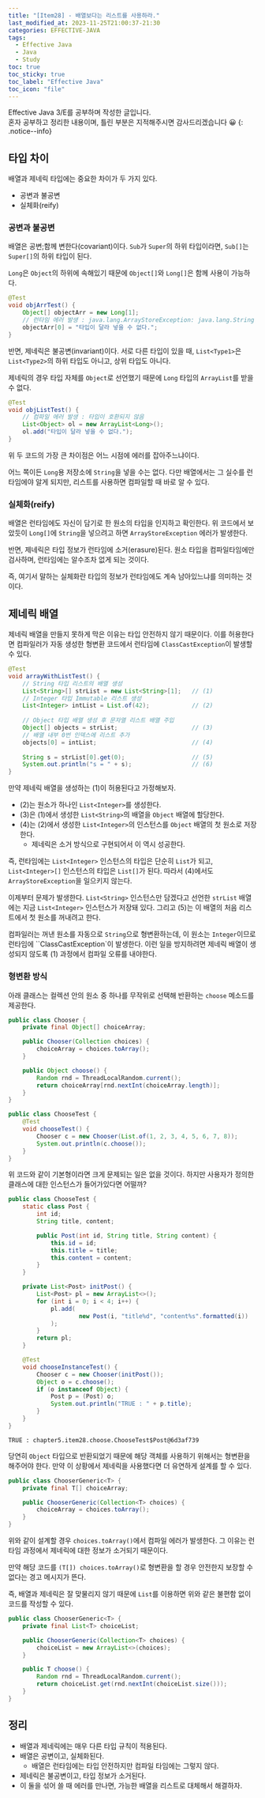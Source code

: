 ```yaml
---
title: "[Item28] - 배열보다는 리스트를 사용하라."
last_modified_at: 2023-11-25T21:00:37-21:30
categories: EFFECTIVE-JAVA
tags:
  - Effective Java
  - Java
  - Study
toc: true
toc_sticky: true
toc_label: "Effective Java"
toc_icon: "file"
---
```


Effective Java 3/E를 공부하며 작성한 글입니다.<br>
혼자 공부하고 정리한 내용이며, 틀린 부분은 지적해주시면 감사드리겠습니다 😀
{: .notice--info}

## 타입 차이

배열과 제네릭 타입에는 중요한 차이가 두 가지 있다.

- 공변과 불공변
- 실체화(reify)

### 공변과 불공변

배열은 공변;함께 변한다(covariant)이다.
`Sub`가 `Super`의 하위 타입이라면, `Sub[]`는 `Super[]`의 하위 타입이 된다.

`Long`은 `Object`의 하위에 속해있기 때문에 `Object[]`와 `Long[]`은 함께 사용이 가능하다.

```java
@Test
void objArrTest() {
    Object[] objectArr = new Long[1];
    // 런타임 에러 발생 : java.lang.ArrayStoreException: java.lang.String
    objectArr[0] = "타입이 달라 넣을 수 없다.";
}
```

반면, 제네릭은 불공변(invariant)이다.
서로 다른 타입이 있을 때, `List<Type1>`은 `List<Type2>`의 하위 타입도 아니고, 상위 타입도 아니다.

제네릭의 경우 타입 자체를 `Object`로 선언했기 때문에 `Long` 타입의 `ArrayList`를 받을 수 없다.

```java
@Test
void objListTest() {
    // 컴파일 에러 발생 : 타입이 호환되지 않음
    List<Object> ol = new ArrayList<Long>();
    ol.add("타입이 달라 넣을 수 없다.");
}
```

위 두 코드의 가장 큰 차이점은 어느 시점에 에러를 잡아주느냐이다.

어느 쪽이든 `Long`용 저장소에 `String`을 넣을 수는 없다.
다만 배열에서는 그 실수를 런타임에야 알게 되지만, 리스트를 사용하면 컴파일할 때 바로 알 수 있다.

### 실체화(reify)

배열은 런타임에도 자신이 담기로 한 원소의 타입을 인지하고 확인한다.
위 코드에서 보았듯이 `Long[]`에 `String`을 넣으려고 하면 `ArrayStoreException` 에러가 발생한다.

반면, 제네릭은 타입 정보가 런타임에 소거(erasure)된다.
원소 타입을 컴파일타임에만 검사하며, 런타임에는 알수조차 없게 되는 것이다.

즉, 여기서 말하는 실체화란 타입의 정보가 런타임에도 계속 남아있느냐를 의미하는 것이다.

## 제네릭 배열

제네릭 배열을 만들지 못하게 막은 이유는 타입 안전하지 않기 때문이다.
이를 허용한다면 컴파일러가 자동 생성한 형변환 코드에서 런타임에 `ClassCastException`이 발생할 수 있다.

```java
@Test
void arrayWithListTest() {
    // String 타입 리스트의 배열 생성
    List<String>[] strList = new List<String>[1];   // (1)
    // Integer 타입 Immutable 리스트 생성
    List<Integer> intList = List.of(42);            // (2)
    
    // Object 타입 배열 생성 후 문자열 리스트 배열 주입
    Object[] objects = strList;                     // (3)
    // 배열 내부 0번 인덱스에 리스트 추가
    objects[0] = intList;                           // (4)
    
    String s = strList[0].get(0);                   // (5)
    System.out.println("s = " + s);                 // (6)
}
```

만약 제네릭 배열을 생성하는 (1)이 허용된다고 가정해보자.
- (2)는 원소가 하나인 `List<Integer>`를 생성한다.
- (3)은 (1)에서 생성한 `List<String>`의 배열을 `Object` 배열에 할당한다.
- (4)는 (2)에서 생성한 `List<Integer>`의 인스턴스를 `Object` 배열의 첫 원소로 저장한다.
  - 제네릭은 소거 방식으로 구현되어서 이 역시 성공한다.

즉, 런타임에는 `List<Integer>` 인스턴스의 타입은 단순히 `List`가 되고, `List<Integer>[]` 인스턴스의 타입은 `List[]`가 된다.
따라서 (4)에서도 `ArrayStoreException`을 일으키지 않는다.

이제부터 문제가 발생한다.
`List<String>` 인스턴스만 담겠다고 선언한 `strList` 배열에는 지금 `List<Integer>` 인스턴스가 저장돼 있다.
그리고 (5)는 이 배열의 처음 리스트에서 첫 원소를 꺼내려고 한다.

컴파일러는 꺼낸 원소를 자동으로 `String`으로 형변환하는데, 이 원소는 `Integer`이므로 런타임에 ``ClassCastException`이 발생한다.
이런 일을 방지하려면 제네릭 배열이 생성되지 않도록 (1) 과정에서 컴파일 오류를 내야한다.

### 형변환 방식

아래 클래스는 컬렉션 안의 원소 중 하나를 무작위로 선택해 반환하는 `choose` 메소드를 제공한다.

```java
public class Chooser {
    private final Object[] choiceArray;

    public Chooser(Collection choices) {
        choiceArray = choices.toArray();
    }

    public Object choose() {
        Random rnd = ThreadLocalRandom.current();
        return choiceArray[rnd.nextInt(choiceArray.length)];
    }
}
```

```java
public class ChooseTest {
    @Test
    void chooseTest() {
        Chooser c = new Chooser(List.of(1, 2, 3, 4, 5, 6, 7, 8));
        System.out.println(c.choose());
    }
}
```

위 코드와 같이 기본형이라면 크게 문제되는 일은 없을 것이다.
하지만 사용자가 정의한 클래스에 대한 인스턴스가 들어가있다면 어떨까?

```java
public class ChooseTest {
    static class Post {
        int id;
        String title, content;

        public Post(int id, String title, String content) {
            this.id = id;
            this.title = title;
            this.content = content;
        }
    }

    private List<Post> initPost() {
        List<Post> pl = new ArrayList<>();
        for (int i = 0; i < 4; i++) {
            pl.add(
                    new Post(i, "title%d", "content%s".formatted(i))
            );
        }
        return pl;
    }

    @Test
    void chooseInstanceTest() {
        Chooser c = new Chooser(initPost());
        Object o = c.choose();
        if (o instanceof Object) {
            Post p = (Post) o;
            System.out.println("TRUE : " + p.title);
        }
    }
}
```

```
TRUE : chapter5.item28.choose.ChooseTest$Post@6d3af739
```

당연히 `Object` 타입으로 반환되었기 때문에 해당 객체를 사용하기 위해서는 형변환을 해주어야 한다.
만약 이 상황에서 제네릭을 사용했다면 더 유연하게 설계를 할 수 있다.

```java
public class ChooserGeneric<T> {
    private final T[] choiceArray;

    public ChooserGeneric(Collection<T> choices) {
        choiceArray = choices.toArray();
    }
}
```

위와 같이 설계할 경우 `choices.toArray()`에서 컴파일 에러가 발생한다.
그 이유는 런타임 과정에서 제네릭에 대한 정보가 소거되기 때문이다.

만약 해당 코드를 `(T[]) choices.toArray()`로 형변환을 할 경우 안전한지 보장할 수 없다는 경고 메시지가 뜬다.

즉, 배열과 제네릭은 잘 맞물리지 않기 때문에 `List`를 이용하면 위와 같은 불편함 없이 코드를 작성할 수 있다.

```java
public class ChooserGeneric<T> {
    private final List<T> choiceList;

    public ChooserGeneric(Collection<T> choices) {
        choiceList = new ArrayList<>(choices);
    }

    public T choose() {
        Random rnd = ThreadLocalRandom.current();
        return choiceList.get(rnd.nextInt(choiceList.size()));
    }
}
```

## 정리

- 배열과 제네릭에는 매우 다른 타입 규칙이 적용된다.
- 배열은 공변이고, 실체화된다.
  - 배열은 런타임에는 타입 안전하지만 컴파일 타임에는 그렇지 않다.
- 제네릭은 불공변이고, 타입 정보가 소거된다.
- 이 둘을 섞어 쓸 때 에러를 만나면, 가능한 배열을 리스트로 대체해서 해결하자.